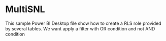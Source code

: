 # MultiSNL

This sample Power BI Desktop file show how to create a RLS role provided by several tables.
We want apply a filter with OR condition and not AND condition
